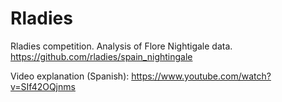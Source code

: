# Rladies
Rladies competition. Analysis of Flore Nightigale data. 
https://github.com/rladies/spain_nightingale

Video explanation (Spanish):
https://www.youtube.com/watch?v=SIf42OQjnms
